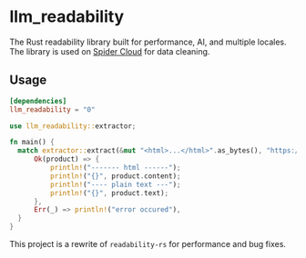 # llm_readability

The Rust readability library built for performance, AI, and multiple locales.
The library is used on [Spider Cloud](https://spider.cloud) for data cleaning.

## Usage

```toml
[dependencies]
llm_readability = "0"
```

```rust
use llm_readability::extractor;

fn main() {
  match extractor::extract(&mut "<html>...</html>".as_bytes(), "https://example.com", None) {
      Ok(product) => {
          println!("------- html ------");
          println!("{}", product.content);
          println!("---- plain text ---");
          println!("{}", product.text);
      },
      Err(_) => println!("error occured"),
  }
}
```

This project is a rewrite of `readability-rs` for performance and bug fixes.